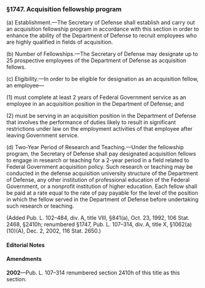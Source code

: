### §1747. Acquisition fellowship program ###

(a) Establishment.—The Secretary of Defense shall establish and carry out an acquisition fellowship program in accordance with this section in order to enhance the ability of the Department of Defense to recruit employees who are highly qualified in fields of acquisition.

(b) Number of Fellowships.—The Secretary of Defense may designate up to 25 prospective employees of the Department of Defense as acquisition fellows.

(c) Eligibility.—In order to be eligible for designation as an acquisition fellow, an employee—

(1) must complete at least 2 years of Federal Government service as an employee in an acquisition position in the Department of Defense; and

(2) must be serving in an acquisition position in the Department of Defense that involves the performance of duties likely to result in significant restrictions under law on the employment activities of that employee after leaving Government service.

(d) Two-Year Period of Research and Teaching.—Under the fellowship program, the Secretary of Defense shall pay designated acquisition fellows to engage in research or teaching for a 2-year period in a field related to Federal Government acquisition policy. Such research or teaching may be conducted in the defense acquisition university structure of the Department of Defense, any other institution of professional education of the Federal Government, or a nonprofit institution of higher education. Each fellow shall be paid at a rate equal to the rate of pay payable for the level of the position in which the fellow served in the Department of Defense before undertaking such research or teaching.

(Added Pub. L. 102–484, div. A, title VIII, §841(a), Oct. 23, 1992, 106 Stat. 2468, §2410h; renumbered §1747, Pub. L. 107–314, div. A, title X, §1062(a)(10)(A), Dec. 2, 2002, 116 Stat. 2650.)

#### **Editorial Notes** ####

#### Amendments ####

**2002**—Pub. L. 107–314 renumbered section 2410h of this title as this section.